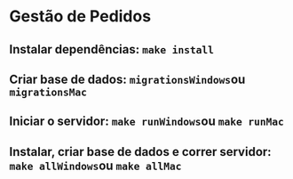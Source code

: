 # Gestão de Pedidos

## Instalar dependências: ```make install```

## Criar base de dados: ```migrationsWindows```ou ```migrationsMac```

## Iniciar o servidor: ```make runWindows```ou ```make runMac```

## Instalar, criar base de dados e correr servidor: ```make allWindows```ou ```make allMac```




